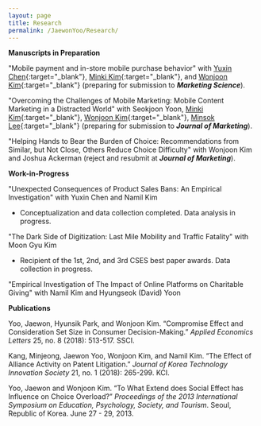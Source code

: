 ```yaml
---
layout: page
title: Research
permalink: /JaewonYoo/Research/
---
```


**Manuscripts in Preparation**

"Mobile payment and in-store mobile purchase behavior" with [Yuxin Chen](https://shanghai.nyu.edu/academics/faculty/directory/yuxin-chen){:target="_blank"}, [Minki Kim](https://www.business.kaist.edu/faculty/pcmingki){:target="_blank"}, and [Wonjoon Kim](http://wjkim.kaist.ac.kr/home){:target="_blank"} (preparing for submission to _**Marketing Science**_).

"Overcoming the Challenges of Mobile Marketing: Mobile Content Marketing in a Distracted World" with Seokjoon Yoon, [Minki Kim](https://www.business.kaist.edu/faculty/pcmingki){:target="_blank"}, [Wonjoon Kim](http://wjkim.kaist.ac.kr/home){:target="_blank"}, [Minsok Lee](https://mapss.uchicago.edu/directory/min-sok-lee){:target="_blank"} (preparing for submission to _**Journal of Marketing**_).

"Helping Hands to Bear the Burden of Choice: Recommendations from Similar, but Not Close, Others Reduce Choice Difficulty" with Wonjoon Kim and Joshua Ackerman (reject and resubmit at _**Journal of Marketing**_).


**Work-in-Progress**

"Unexpected Consequences of Product Sales Bans: An Empirical Investigation" with Yuxin Chen and Namil Kim
* Conceptualization and data collection completed. Data analysis in progress.

"The Dark Side of Digitization: Last Mile Mobility and Traffic Fatality" with Moon Gyu Kim
* Recipient of the 1st, 2nd, and 3rd CSES best paper awards. Data collection in progress.

"Empirical Investigation of The Impact of Online Platforms on Charitable Giving" with Namil Kim and Hyungseok (David) Yoon


**Publications**

Yoo, Jaewon, Hyunsik Park, and Wonjoon Kim. “Compromise Effect and Consideration Set Size in Consumer Decision-Making.” _Applied Economics Letters_ 25, no. 8 (2018): 513-517. SSCI.

Kang, Minjeong, Jaewon Yoo, Wonjoon Kim, and Namil Kim. “The Effect of Alliance Activity on Patent Litigation.” _Journal of Korea Technology Innovation Society_ 21, no. 1 (2018): 265-299. KCI.

Yoo, Jaewon and Wonjoon Kim. “To What Extend does Social Effect has Influence on Choice Overload?” _Proceedings of the 2013 International Symposium on Education, Psychology, Society, and Tourism_. Seoul, Republic of Korea. June 27 - 29, 2013.
